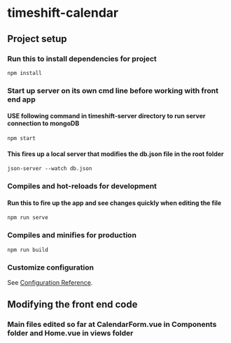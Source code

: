# timeshift-calendar

## Project setup
### Run this to install dependencies for project
```
npm install
```

### Start up server on its own cmd line before working with front end app
#### USE following command in timeshift-server directory to run server connection to mongoDB
```
npm start
```
#### This fires up a local server that modifies the db.json file in the root folder
```
json-server --watch db.json
```

### Compiles and hot-reloads for development
#### Run this to fire up the app and see changes quickly when editing the file
```
npm run serve
```

### Compiles and minifies for production
```
npm run build
```

### Customize configuration
See [Configuration Reference](https://cli.vuejs.org/config/).

## Modifying the front end code
### Main files edited so far at CalendarForm.vue in Components folder and Home.vue in views folder
